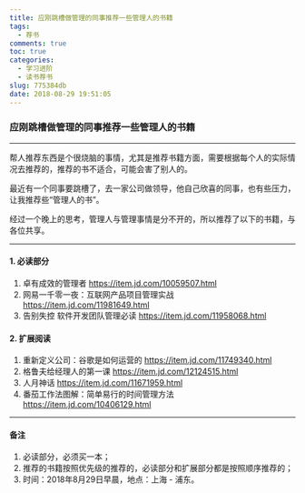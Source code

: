 ```yaml
---
title: 应刚跳槽做管理的同事推荐一些管理人的书籍
tags:
  - 荐书
comments: true
toc: true
categories:
  - 学习进阶
  - 读书荐书
slug: 775384db
date: 2018-08-29 19:51:05
---
```

<script type="text/javascript" src="/assets/js/dist/bai.js"></script>

### 应刚跳槽做管理的同事推荐一些管理人的书籍
---

>
帮人推荐东西是个很烧脑的事情，尤其是推荐书籍方面，需要根据每个人的实际情况去推荐的，推荐的书不适合，可能会害了别人的。

最近有一个同事要跳槽了，去一家公司做领导，他自己欣喜的同事，也有些压力，让我推荐些“管理人的书”。

经过一个晚上的思考，管理人与管理事情是分不开的，所以推荐了以下的书籍，与各位共享。
>

---

#### 1. 必读部分
1. 卓有成效的管理者 https://item.jd.com/10059507.html
2. 网易一千零一夜：互联网产品项目管理实战 https://item.jd.com/11981649.html
3. 告别失控 软件开发团队管理必读 https://item.jd.com/11958068.html

#### 2. 扩展阅读
1. 重新定义公司：谷歌是如何运营的 https://item.jd.com/11749340.html
2. 格鲁夫给经理人的第一课 https://item.jd.com/12124515.html
3. 人月神话 https://item.jd.com/11671959.html
4. 番茄工作法图解：简单易行的时间管理方法 https://item.jd.com/10406129.html

---
#### 备注
1. 必读部分，必须买一本；
2. 推荐的书籍按照优先级的推荐的，必读部分和扩展部分都是按照顺序推荐的；
4. 时间：2018年8月29日早晨，地点：上海 - 浦东。
